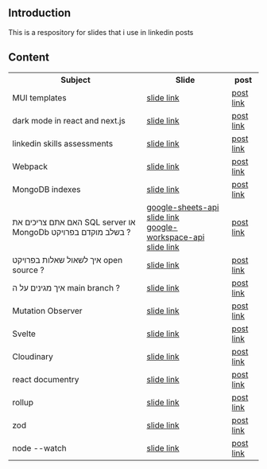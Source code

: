 <h2>Introduction</h2>
This is a respository for slides that i use in linkedin posts

<h2>Content</h2>
<table>
  <tr>
    <th>Subject</th>
    <th>Slide</th>
    <th>post</th>
  </tr>
  <tr>
    <td>MUI templates</td>
    <td><a href='https://github.com/NathanKr/linkedin-slides/blob/main/slides/MUI-templates.pdf'>slide link</a></td>
    <td><a href='https://www.linkedin.com/posts/nathankrasney_mui-templates-activity-7015229824633856000-nfjt?utm_source=share&utm_medium=member_desktop'>post link</a></td>
  </tr>
  <tr>
    <td>dark mode in react and next.js</td>
 <td><a href='https://github.com/NathanKr/linkedin-slides/blob/main/slides/dark-mode.pdf'>slide link</a></td>  
    <td><a href='https://www.linkedin.com/posts/nathankrasney_dark-mode-slides-activity-7015625204001304576-Vtz8?utm_source=share&utm_medium=member_desktop'>post link</a></td>
  </tr>
  <tr>
    <td>linkedin skills assessments</td>
 <td><a href='https://github.com/NathanKr/linkedin-slides/blob/main/slides/linkedin-skills-assessment.pdf'>slide link</a></td>  
    <td><a href='https://www.linkedin.com/posts/nathankrasney_linkedin-skills-assessment-slides-activity-7016268563988525056-xAwL?utm_source=share&utm_medium=member_desktop'>post link</a></td>
  </tr>
  <tr>
    <td>Webpack</td>
    <td><a href='https://github.com/NathanKr/linkedin-slides/blob/main/slides/webpack.pdf'>slide link</a></td>
    <td><a href='https://www.linkedin.com/posts/nathankrasney_webpack-slides-%D7%91%D7%A2%D7%91%D7%A8%D7%99%D7%AA-activity-7020989518681915392-2K5O?utm_source=share&utm_medium=member_desktop'>post link</a></td>
  </tr>
  <tr>
    <td>MongoDB indexes</td>
    <td><a href='https://github.com/NathanKr/linkedin-slides/blob/main/slides/mongo-db-indexes.pdf'>slide link</a></td>
    <td><a href='https://www.linkedin.com/posts/nathankrasney_mongodb-indexes-activity-7021769143318122496-g3ts?utm_source=share&utm_medium=member_desktop'>post link</a></td>
  </tr>
  <tr>
    <td>האם אתם צריכים את SQL server או MongoDb בשלב מוקדם בפרויקט ?</td>
    <td><a href='https://github.com/NathanKr/linkedin-slides/blob/main/slides/google-sheets-api.pdf'>google-sheets-api slide link</a> <br/><a href='https://github.com/NathanKr/linkedin-slides/blob/main/slides/google-workspace-api.pdf'>google-workspace-api slide link</a></td>
    <td><a href='https://www.linkedin.com/posts/nathankrasney_google-sheets-api-slide-activity-7035507435851132928-9inZ?utm_source=share&utm_medium=member_desktop'>post link</a></td>
  </tr>
<tr>
    <td>איך לשאול שאלות בפרויקט open source ?</td>
    <td><a href='https://github.com/NathanKr/linkedin-slides/blob/main/slides/google-workspace-api.pdf'>slide link</a></td>
    <td><a href='https://www.linkedin.com/posts/nathankrasney_slides-activity-7040632102567985153-e8F8?utm_source=share&utm_medium=member_desktop'>post link</a></td>
  </tr>
<tr>
    <td>איך מגינים על ה main branch ?</td>
    <td><a href='https://github.com/NathanKr/linkedin-slides/blob/main/slides/github-branch-protection-rules.pdf'>slide link</a></td>
    <td><a href='https://www.linkedin.com/posts/nathankrasney_slides-github-branch-protection-rules-activity-7041365360410832896-WSTq?utm_source=share&utm_medium=member_desktop'>post link</a></td>
  </tr>

<tr>
    <td>Mutation Observer</td>
    <td><a href='https://github.com/NathanKr/linkedin-slides/blob/main/slides/mutation-observer.pdf'>slide link</a></td>
    <td><a href='https://www.linkedin.com/posts/nathankrasney_mutation-observer-slides-activity-7052584553831395328-EGEa?utm_source=share&utm_medium=member_desktop
'>post link</a></td>
  </tr>

<tr>
    <td>Svelte</td>
    <td><a href='https://github.com/NathanKr/linkedin-slides/blob/main/slides/svelte.pdf'>slide link</a></td>
    <td><a href='https://www.linkedin.com/posts/nathankrasney_svelte-slides-activity-7059741179986272256-xsVi?utm_source=share&utm_medium=member_desktop'>post link</a></td>
  </tr>

  <tr>
    <td>Cloudinary</td>
    <td><a href='https://github.com/NathanKr/linkedin-slides/blob/main/slides/cloudinary.pdf'>slide link</a></td>
    <td><a href='https://www.linkedin.com/posts/nathankrasney_cloudinary-slides-activity-7061184004783316992-H1bC?utm_source=share&utm_medium=member_desktop'>post link</a></td>
  </tr>
  <tr>
    <td>react documentry</td>
    <td><a href='https://github.com/NathanKr/linkedin-slides/blob/main/slides/react-documentry.pdf'>slide link</a></td>
    <td><a href='https://www.linkedin.com/posts/nathankrasney_slides-react-documentary-activity-7065794360524644352-E70W?utm_source=share&utm_medium=member_desktop'>post link</a></td>
  </tr>

  <tr>
    <td>rollup</td>
    <td><a href='https://github.com/NathanKr/linkedin-slides/blob/main/slides/rollup.pdf'>slide link</a></td>
    <td><a href='https://www.linkedin.com/posts/nathankrasney_slides-rollup-activity-7066723430653452288-VDZ3?utm_source=share&utm_medium=member_desktop'>post link</a></td>
  </tr>
<tr>
    <td>zod</td>
    <td><a href='https://github.com/NathanKr/linkedin-slides/blob/main/slides/zod.pdf'>slide link</a></td>
    <td><a href='https://www.linkedin.com/posts/nathankrasney_zod-slides-activity-7070347786893836288-JXgH?utm_source=share&utm_medium=member_desktop'>post link</a></td>
  </tr>
<tr>
    <td>node --watch </td>
    <td><a href='https://github.com/NathanKr/linkedin-slides/blob/main/slides/node--watch.pdf'>slide link</a></td>
    <td><a href='https://www.linkedin.com/feed/update/urn:li:ugcPost:7073358435928412160/'>post link</a></td>
  </tr>
</table>

